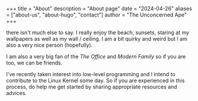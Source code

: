 +++
title = "About"
description = "About page"
date = "2024-04-26"
aliases = ["about-us", "about-hugo", "contact"]
author = "The Unconcerned Ape"
+++

there isn't much else to say.
I really enjoy the beach, sunsets, staring at my wallpapers as well as my wall / ceiling. I am a bit quirky and weird but I am also a very nice person (hopefully).

I am also a very big fan of the _The Office_ and _Modern Family_ so if you are too, we can be friends.

I've recently taken interest into low-level programming and I intend to contribute to the Linux Kernel some day. So if you are experienced in this process, do help me get started by sharing appropriate resources and advices.

<!--
Written in Go, Hugo is an open source static site generator available under the [Apache Licence 2.0.](https://github.com/gohugoio/hugo/blob/master/LICENSE) Hugo supports TOML, YAML and JSON data file types, Markdown and HTML content files and uses shortcodes to add rich content. Other notable features are taxonomies, multilingual mode, image processing, custom output formats, HTML/CSS/JS minification and support for Sass SCSS workflows.

Hugo makes use of a variety of open source projects including:

* https://github.com/yuin/goldmark
* https://github.com/alecthomas/chroma
* https://github.com/muesli/smartcrop
* https://github.com/spf13/cobra
* https://github.com/spf13/viper

Hugo is ideal for blogs, corporate websites, creative portfolios, online magazines, single page applications or even a website with thousands of pages.

Hugo is for people who want to hand code their own website without worrying about setting up complicated runtimes, dependencies and databases.

Websites built with Hugo are extremely fast, secure and can be deployed anywhere including, AWS, GitHub Pages, Heroku, Netlify and any other hosting provider.

Learn more and contribute on [GitHub](https://github.com/gohugoio).
-->
